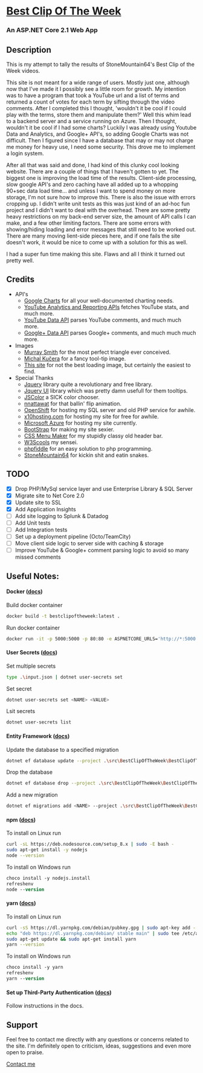 ﻿# [Best Clip Of The Week](https://www.bestclipoftheweek.com/)
### An ASP.NET Core 2.1 Web App

## Description

This is my attempt to tally the results of StoneMountain64's Best Clip of the Week videos.

This site is not meant for a wide range of users. Mostly just one, although now
that I've made it I possibly see a little room for growth. My intention was to
have a program that took a YouTube url and a list of terms and returned a count of votes
for each term by sifting through the video comments. After I completed this I thought,
'wouldn't it be cool if I could play with the terms, store them and manipulate them?'
Well this whim lead to a backend server and a service running on Azure. Then I thought,
wouldn't it be cool if I had some charts? Luckily I was already using Youtube Data and
Analytics, and Google+ API's, so adding Google Charts was not difficult. Then I figured since I
have a database that may or may not charge me money for heavy use, I need some
security. This drove me to implement a login system.

After all that was said and done, I had kind of this clunky cool looking website.
There are a couple of things that I haven't gotten to yet. The biggest one is
improving the load time of the results. Client-side processing, slow google API's
and zero caching have all added up to a whopping 90+sec data load time... and
unless I want to spend money on more storage, I'm not sure how to improve
this. There is also the issue with errors cropping up. I didn't write unit
tests as this was just kind of an ad-hoc fun project and I didn't want to deal
with the overhead. There are some pretty heavy restrictions on my back-end server
size, the amount of API calls I can make, and a few other limiting factors.
There are some errors with showing/hiding loading and error messages that still
need to be worked out. There are many moving lient-side pieces here, and if one fails the
site doesn't work, it would be nice to come up with a solution for this as well.

I had a super fun time making this site. Flaws and all I think it turned out pretty well.

## Credits
- API's
  - [Google Charts](https://developers.google.com/chart/) for all your well-documented charting needs.
  - [YouTube Analytics and Reporting APIs](https://developers.google.com/youtube/analytics/) fetches YouTube stats, and much more.
  - [YouTube Data API](https://developers.google.com/youtube/v3/) parses YouTube comments, and much much more.
  - [Google+ Data API](https://developers.google.com/+/api/) parses Google+ comments, and much much much more.
- Images
  - [Murray Smith](http://stackoverflow.com/questions/14446677/how-to-make-3-corner-rounded-triangle-in-css) for the most perfect triangle ever conceived.
  - [Michal Kučera](https://www.iconfinder.com/icons/401329/help_info_information_support_tip_tooltip_icon) for a fancy tool-tip image.
  - [This site](http://pixshark.com/spinner-gif-transparent-background.htm) for not the best loading image, but certainly the easiest to find.
- Special Thanks
  - [Jquery](https://jquery.com/) library quite a revolutionary and free library.
  - [Jquery UI](https://jqueryui.com/) library which was pretty damn usefull for them tooltips.
  - [JSColor](http://jscolor.com/) a SICK color chooser.
  - [nnattawat](http://nnattawat.github.io/flip/) for that ballin' flip animation.
  - [OpenShift](https://www.openshift.com/) for hosting my SQL server and old PHP service for awhile.
  - [x10hosting.com](https://x10hosting.com/) for hosting my site for free for awhile.
  - [Microsoft Azure](https://azure.microsoft.com/) for hosting my site currently.
  - [BootStrap](http://getbootstrap.com/) for making my site sexier.
  - [CSS Menu Maker](http://cssmenumaker.com/menu/responsive-menu-bar) for my stupidly classy old header bar.
  - [W3Scools](http://www.w3schools.com/) my sensei.
  - [phpfiddle](http://phpfiddle.org/) for an easy solution to php programming.
  - [StoneMountain64](https://www.youtube.com/channel/UCN-v-Xn9S7oYk0X2v1jx1Qg) for kickin shit and eatin snakes.

## TODO
- [x] Drop PHP/MySql service layer and use Enterprise Library & SQL Server
- [x] Migrate site to Net Core 2.0
- [x] Update site to SSL
- [x] Add Application Insights
- [ ] Add site logging to Splunk & Datadog
- [ ] Add Unit tests
- [ ] Add Integration tests
- [ ] Set up a deployment pipeline (Octo/TeamCity)
- [ ] Move client side logic to server side with caching & storage
- [ ] Improve YouTube & Google+ comment parsing logic to avoid so many missed comments

## Useful Notes:

#### Docker ([docs](https://docs.docker.com/engine/reference/commandline/docker/))
Build docker container
```sh
docker build -t bestclipoftheweek:latest .
```

Run docker container
```sh
docker run -it -p 5000:5000 -p 80:80 -e ASPNETCORE_URLS='http://*:5000' bestclipoftheweek:latest
```

#### User Secrets ([docs](https://docs.microsoft.com/en-us/aspnet/core/security/app-secrets))
Set multiple secrets
```sh
type .\input.json | dotnet user-secrets set
```

Set secret
```sh
dotnet user-secrets set <NAME> <VALUE>
```

Lsit secrets
```sh
dotnet user-secrets list
```

#### Entity Framework ([docs](https://docs.microsoft.com/en-us/ef/core/miscellaneous/cli/dotnet))
Update the database to a specified migration
```sh
dotnet ef database update --project .\src\BestClipOfTheWeek\BestClipOfTheWeek.csproj --startup-project .\src\BestClipOfTheWeek\BestClipOfTheWeek.csproj
```

Drop the database
```sh
dotnet ef database drop --project .\src\BestClipOfTheWeek\BestClipOfTheWeek.csproj --startup-project .\src\BestClipOfTheWeek\BestClipOfTheWeek.csproj
```

Add a new migration
```sh
dotnet ef migrations add <NAME> --project .\src\BestClipOfTheWeek\BestClipOfTheWeek.csproj --startup-project .\src\BestClipOfTheWeek\BestClipOfTheWeek.csproj
```

#### npm ([docs](https://nodejs.org/en/download/package-manager/))
To install on Linux run
```sh
curl -sL https://deb.nodesource.com/setup_8.x | sudo -E bash -
sudo apt-get install -y nodejs
node --version
```

To install on Windows run
```ps
choco install -y nodejs.install
refreshenv
node --version
```

#### yarn ([docs](https://yarnpkg.com/lang/en/docs/install/))
To install on Linux run
```sh
curl -sS https://dl.yarnpkg.com/debian/pubkey.gpg | sudo apt-key add -
echo "deb https://dl.yarnpkg.com/debian/ stable main" | sudo tee /etc/apt/sources.list.d/yarn.list
sudo apt-get update && sudo apt-get install yarn
yarn --version
```

To install on Windows run
```ps
choco install -y yarn
refreshenv
yarn --version
```

#### Set up Third-Party Authentication ([docs](https://docs.microsoft.com/en-us/aspnet/core/security/authentication/social/index))
Follow instructions in the docs.

## Support
Feel free to contact me directly with any questions or concerns related to the site. I'm definitely open to criticism, ideas, suggestions and even more open to praise.

[Contact me](mailto:justinprobb@gmail.com)

